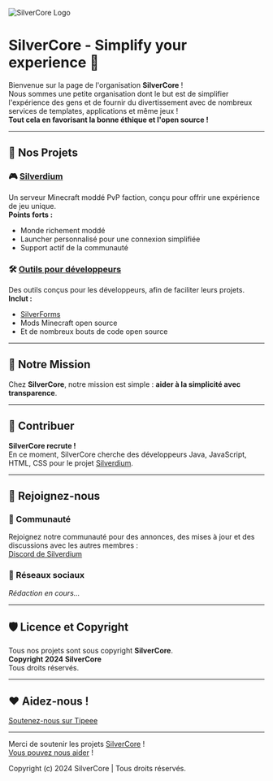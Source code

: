 ![SilverCore Logo](https://api.silverdium.fr/img/logo.png)

# SilverCore - Simplify your experience 🚀

Bienvenue sur la page de l'organisation **SilverCore** !  
Nous sommes une petite organisation dont le but est de simplifier l'expérience des gens
et de fournir du divertissement avec de nombreux services de templates, applications et même jeux !  
**Tout cela en favorisant la bonne éthique et l'open source !**

---

## 🌟 Nos Projets

### 🎮 [Silverdium](https://silverdium.fr)
Un serveur Minecraft moddé PvP faction, conçu pour offrir une expérience de jeu unique.  
**Points forts :**
- Monde richement moddé
- Launcher personnalisé pour une connexion simplifiée
- Support actif de la communauté

### 🛠️ [Outils pour développeurs](https://github.com/silvercore/tools)
Des outils conçus pour les développeurs, afin de faciliter leurs projets.  
**Inclut :**
- [SilverForms](https://github.com/silverCore-Git/SilverForms)
- Mods Minecraft open source
- Et de nombreux bouts de code open source

---

## 🚀 Notre Mission

Chez **SilverCore**, notre mission est simple : **aider à la simplicité avec transparence**.

---

## 🤝 Contribuer

**SilverCore recrute !**  
En ce moment, SilverCore cherche des développeurs Java, JavaScript, HTML, CSS pour le projet [Silverdium](https://silverdium.fr).

---

## 📢 Rejoignez-nous

### 💬 Communauté
Rejoignez notre communauté pour des annonces, des mises à jour et des discussions avec les autres membres :  
[Discord de Silverdium](https://discord.gg/tW2EQ4EsD6)

### 🔗 Réseaux sociaux
*Rédaction en cours...*

---

## 🛡️ Licence et Copyright

Tous nos projets sont sous copyright **SilverCore**.  
**Copyright 2024 SilverCore**  
Tous droits réservés.

---

## ❤️ Aidez-nous !

[Soutenez-nous sur Tipeee](https://tipeee.com/silverdium)

---

Merci de soutenir les projets [SilverCore](https://core.silverdium.fr) !  
[Vous pouvez nous aider](https://tipeee.com/silverdium) !  

Copyright (c) 2024 SilverCore | Tous droits réservés.
